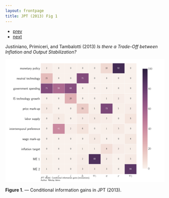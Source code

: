 ```yaml
---
layout: frontpage
title: JPT (2013) Fig 1
---
```


<div class="navbar">
  <div class="navbar-inner">
      <ul class="nav">
          <li><a href="FoT-model-fig1.html">prev</a></li>
          <li><a href="iskrev2017_fig1.html">next</a></li>
      </ul>
  </div>
</div>

Justiniano, Primiceri, and Tambalotti (2013) *Is there a Trade-Off between Inflation and Output Stabilization?*

[![Information gains](../../assets/bigpublpics/JPT-Innovations.png)](../../assets/biggerpics/JPT-Innovations-BIG.png)

**Figure 1**. &mdash; Conditional information gains in JPT (2013).
